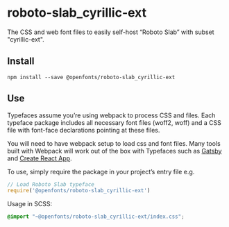 
# roboto-slab_cyrillic-ext

The CSS and web font files to easily self-host “Roboto Slab” with subset "cyrillic-ext".

## Install

`npm install --save @openfonts/roboto-slab_cyrillic-ext`

## Use

Typefaces assume you’re using webpack to process CSS and files. Each typeface
package includes all necessary font files (woff2, woff) and a CSS file with
font-face declarations pointing at these files.

You will need to have webpack setup to load css and font files. Many tools built
with Webpack will work out of the box with Typefaces such as [Gatsby](https://github.com/gatsbyjs/gatsby)
and [Create React App](https://github.com/facebookincubator/create-react-app).

To use, simply require the package in your project’s entry file e.g.

```javascript
// Load Roboto Slab typeface
require('@openfonts/roboto-slab_cyrillic-ext')
```

Usage in SCSS:
```scss
@import "~@openfonts/roboto-slab_cyrillic-ext/index.css";
```
